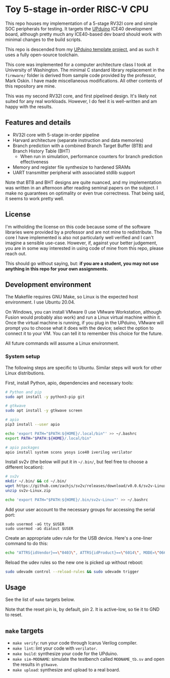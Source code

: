# Toy 5-stage in-order RISC-V CPU

This repo houses my implementation of a 5-stage RV32I core and simple SOC peripherals for testing. It targets the [UPduino](https://tinyvision.ai/products/upduino-v3-0) ICE40 development board, although pretty much any ICE40-based dev board should work with minimal changes to the build scripts.

This repo is descended from my [UPduino template project](https://github.com/WasabiFan/apio-upduino-template), and as such it uses a fully open-source toolchain.

This core was implemented for a computer architecture class I took at University of Washington. The minimal C standard library replacement in the `firmware/` folder is derived from sample code provided by the professor, Mark Oskin. I have made miscellaneous modifications. All other contents of this repository are mine.

This was my second RV32I core, and first pipelined design. It's likely not suited for any real workloads. However, I do feel it is well-written and am happy with the results.

## Features and details

- RV32I core with 5-stage in-order pipeline
- Harvard architecture (separate instruction and data memories)
- Branch prediction with a combined Branch Target Buffer (BTB) and Branch History Table (BHT)
  - When run in simulation, performance counters for branch prediction effectiveness
- Memory and register file synthesize to hardened SRAMs
- UART transmitter peripheral with associated stdlib support

Note that BTB and BHT designs are quite nuanced, and my implementation was written in an afternoon after reading seminal papers on the subject. I make no guarantees on optimality or even true correctness. That being said, it seems to work pretty well.

## License

I'm witholding the license on this code because some of the software libraries were provided by a professor and are not mine to redistribute. The core I have implemented is also not particularly well verified and I can't imagine a sensible use-case. However, if, against your better judgement, you are in some way interested in using code of mine from this repo, please reach out.

This should go without saying, but: **if you are a student, you may not use anything in this repo for your own assignments.**

## Development environment

The Makefile requires GNU Make, so Linux is the expected host environment. I use Ubuntu 20.04.

On Windows, you can install VMware (I use VMware Workstation, although Fusion would probably also work) and run a Linux virtual machine within it. Once the virtual machine is running, if you plug in the UPduino, VMware will prompt you to choose what it does with the device; select the option to connect it to your VM. You can tell it to remember this choice for the future.

All future commands will assume a Linux environment.

### System setup

The following steps are specific to Ubuntu. Similar steps will work for other Linux distributions.

First, install Python, apio, dependencies and necessary tools:

```bash
# Python and pip
sudo apt install -y python3-pip git

# gtkwave
sudo apt install -y gtkwave screen

# apio
pip3 install --user apio

echo 'export PATH="$PATH:${HOME}/.local/bin"' >> ~/.bashrc
export PATH="$PATH:${HOME}/.local/bin"

# apio packages
apio install system scons yosys ice40 iverilog verilator
```

Install sv2v (the below will put it in `~/.bin/`, but feel free to choose a different location):

```bash
# sv2v
mkdir ~/.bin/ && cd ~/.bin/
wget https://github.com/zachjs/sv2v/releases/download/v0.0.6/sv2v-Linux.zip
unzip sv2v-Linux.zip

echo 'export PATH="$PATH:${HOME}/.bin/sv2v-Linux"' >> ~/.bashrc
```

Add your user account to the necessary groups for accessing the serial port:

```
sudo usermod -aG tty $USER
sudo usermod -aG dialout $USER
```

Create an appropriate udev rule for the USB device. Here's a one-liner command to do this:

```bash
echo "ATTRS{idVendor}==\"0403\", ATTRS{idProduct}==\"6014\", MODE=\"0660\", GROUP=\"plugdev\", TAG+=\"uaccess\"" | sudo tee /etc/udev/rules.d/53-lattice-ftdi.rules
```

Reload the udev rules so the new one is picked up without reboot:

```bash
sudo udevadm control --reload-rules && sudo udevadm trigger
```

## Usage

See the list of `make` targets below.

Note that the reset pin is, by default, pin 2. It is active-low, so tie it to GND to reset.

## `make` targets

- `make verify`: run your code through Icarus Verilog compiler.
- `make lint`: lint your code with `verilator`.
- `make build`: synthesize your code for the UPduino.
- `make sim-MODNAME`: simulate the testbench called `MODNAME_tb.sv` and open the results in `gtkwave`.
- `make upload`: synthesize and upload to a real board.
